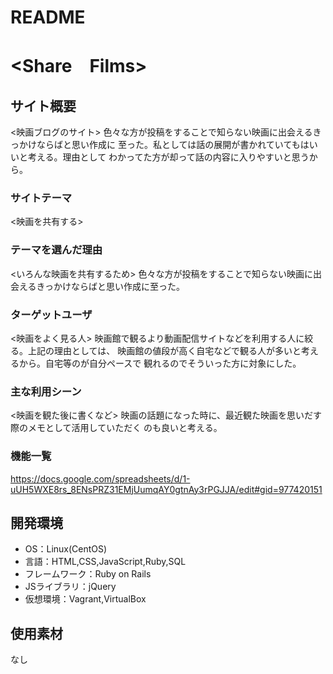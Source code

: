# README
# <Share　Films>

## サイト概要
<映画ブログのサイト>
色々な方が投稿をすることで知らない映画に出会えるきっかけならばと思い作成に
至った。私としては話の展開が書かれていてもはいいと考える。理由として
わかってた方が却って話の内容に入りやすいと思うから。

### サイトテーマ
<映画を共有する>

### テーマを選んだ理由
<いろんな映画を共有するため>
色々な方が投稿をすることで知らない映画に出会えるきっかけならばと思い作成に至った。

### ターゲットユーザ
<映画をよく見る人>
映画館で観るより動画配信サイトなどを利用する人に絞る。上記の理由としては、
映画館の値段が高く自宅などで観る人が多いと考えるから。自宅等のが自分ペースで
観れるのでそういった方に対象にした。

### 主な利用シーン
<映画を観た後に書くなど>
映画の話題になった時に、最近観た映画を思いだす際のメモとして活用していただく
のも良いと考える。

### 機能一覧
https://docs.google.com/spreadsheets/d/1-uUH5WXE8rs_8ENsPRZ31EMjUumqAY0gtnAy3rPGJJA/edit#gid=977420151

## 開発環境
- OS：Linux(CentOS)
- 言語：HTML,CSS,JavaScript,Ruby,SQL
- フレームワーク：Ruby on Rails
- JSライブラリ：jQuery
- 仮想環境：Vagrant,VirtualBox

## 使用素材
なし
